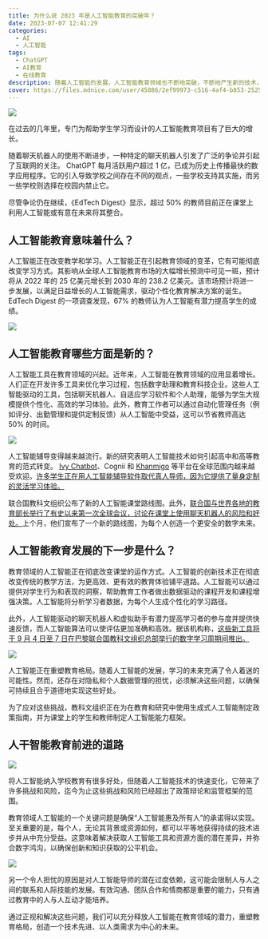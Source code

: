```yaml
---
title: 为什么说 2023 年是人工智能教育的突破年？
date: 2023-07-07 12:41:29
categories:
  - AI
  - 人工智能
tags:
  - ChatGPT
  - AI教育
  - 在线教育
description: 随着人工智能的发展，人工智能教育领域也不断地突破，不断地产生新的技术，本文将阐述人工智能教育的未来发展道路。
cover: https://files.mdnice.com/user/45886/2ef99973-c516-4af4-b853-2525eb83c2db.png
---
```


![](https://files.mdnice.com/user/45886/7a329424-7cc6-4a98-a258-89720b64bd53.png)

在过去的几年里，专门为帮助学生学习而设计的人工智能教育项目有了巨大的增长。

随着聊天机器人的使用不断进步，一种特定的聊天机器人引发了广泛的争论并引起了互联网的关注。 ChatGPT 每月活跃用户超过 1 亿，已成为历史上传播最快的数字应用程序。它的引入导致学校之间存在不同的观点，一些学校支持其实施，而另一些学校则选择在校园内禁止它。

尽管争论仍在继续，《EdTech Digest》显示，超过 50% 的教师目前正在课堂上利用人工智能或有意在未来将其整合。

## 人工智能教育意味着什么？

人工智能正在改变教学和学习。人工智能正在引起教育领域的变革，它有可能彻底改变学习方式。其影响从全球人工智能教育市场的大幅增长预测中可见一斑，预计将从 2022 年的 25 亿美元增长到 2030 年的 238.2 亿美元。该市场预计将进一步发展，以满足日益增长的人工智能需求，驱动个性化教育解决方案的诞生。 EdTech Digest 的一项调查发现，67% 的教师认为人工智能有潜力提高学生的成绩。

![](https://files.mdnice.com/user/45886/e6f11204-f3f7-458b-a1ed-6799945b3814.png)

## 人工智能教育哪些方面是新的？

人工智能工具在教育领域的兴起。近年来，人工智能在教育领域的应用显着增长。人们正在开发许多工具来优化学习过程，包括数字助理和教育科技企业。这些人工智能驱动的工具，包括聊天机器人、自适应学习软件和个人助理，能够为学生大规模提供个性化、高效的学习体验。此外，教育工作者可以通过自动化管理任务（例如评分、出勤管理和提供定制反馈）从人工智能中受益，这可以节省教师高达 50% 的时间。

![](https://files.mdnice.com/user/45886/bdd5aab8-c29d-411e-8bbc-4dd152b2f77a.png)

人工智能辅导变得越来越流行。新的研究表明人工智能技术如何引起高中和高等教育的范式转变。 [Ivy Chatbot](https://ivy.ai/)、Cognii 和 [Khanmigo](https://www.khanacademy.org/khan-labs) 等平台在全球范围内越来越受欢迎。[许多学生正在用人工智能辅导软件取代真人导师，因为它提供了量身定制的灵活学习体验。](https://www.intelligent.com/new-survey-finds-students-are-replacing-human-tutors-with-chatgpt/)

联合国教科文组织公布了新的人工智能课堂路线图。此外，[联合国与世界各地的教育部长举行了有史以来第一次全球会议，讨论在课堂上使用聊天机器人的风险和好处。](https://news.un.org/en/story/2023/05/1137117)上个月，他们宣布了一个新的路线图，为每个人创造一个更安全的数字未来。

## 人工智能教育发展的下一步是什么？

教育领域的人工智能正在彻底改变课堂的运作方式。人工智能的创新技术正在彻底改变传统的教学方法，为更高效、更有效的教育体验铺平道路。人工智能可以通过提供对学生行为和表现的洞察，帮助教育工作者做出数据驱动的课程开发和课程增强决策。人工智能将分析学习者数据，为每个人生成个性化的学习路径。

此外，人工智能驱动的聊天机器人和虚拟助手有潜力提高学习者的参与度并提供快速反馈，而人工智能算法可以使评估更加准确和高效。据该机构称，[这些新工具将于 9 月 4 日至 7 日在巴黎联合国教科文组织总部举行的数字学习周期间推出。](https://news.un.org/en/story/2023/05/1137117)

![](https://files.mdnice.com/user/45886/1a2bc4ff-a0d0-46d7-8b19-b3a4216f3050.png)

人工智能正在重塑教育格局。随着人工智能的发展，学习的未来充满了令人着迷的可能性。然而，还存在对隐私和个人数据管理的担忧，必须解决这些问题，以确保可持续且合乎道德地实现这些好处。

为了应对这些挑战，教科文组织正在为在教育和研究中使用生成式人工智能制定政策指南，并为课堂上的学生和教师制定人工智能能力框架。

## 人干智能教育前进的道路

![](https://files.mdnice.com/user/45886/eda550ad-7abc-4e7c-b337-ef21be0d7ea1.png)

将人工智能纳入学校教育有很多好处，但随着人工智能技术的快速变化，它带来了许多挑战和风险，迄今为止这些挑战和风险已经超出了政策辩论和监管框架的范围。

教育领域人工智能的一个关键问题是确保“人工智能惠及所有人”的承诺得以实现。至关重要的是，每个人，无论其背景或资源如何，都可以平等地获得持续的技术进步并从中充分受益。这意味着解决获取人工智能工具和资源方面的潜在差异，并弥合数字鸿沟，以确保创新和知识获取的公平机会。

![](https://files.mdnice.com/user/45886/a35441d5-fc29-4394-ba00-aea2baf2b562.png)

另一个令人担忧的原因是对人工智能导师的潜在过度依赖，这可能会限制人与人之间的联系和人际技能的发展。有效沟通、团队合作和情商都是重要的能力，只有通过教育中的人与人互动才能培养。

通过正视和解决这些问题，我们可以充分释放人工智能在教育领域的潜力，重塑教育格局，创造一个技术先进、以人类需求为中心的未来。
